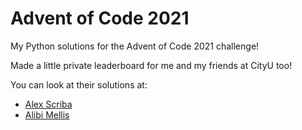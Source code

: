 # Advent of Code 2021

My Python solutions for the Advent of Code 2021 challenge!

Made a little private leaderboard for me and my friends at CityU too!

You can look at their solutions at:

* [Alex Scriba](https://github.com/AlexScriba/AdventOfCode)
* [Alibi Mellis](https://github.com/AlibiMelis/Advent-of-Code-2021)

